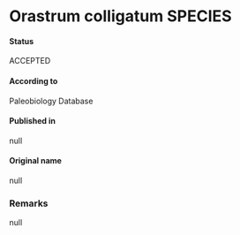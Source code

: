 Orastrum colligatum SPECIES
=======

#### Status
ACCEPTED

#### According to
Paleobiology Database

#### Published in
null

#### Original name
null

### Remarks
null